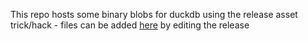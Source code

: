 This repo hosts some binary blobs for duckdb using the release asset trick/hack - files can be added [here](https://github.com/duckdb/duckdb-data/releases/tag/v1.0) by editing the release
